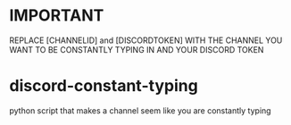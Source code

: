 # IMPORTANT
REPLACE [CHANNELID] and [DISCORDTOKEN] WITH THE CHANNEL YOU WANT TO BE CONSTANTLY TYPING IN AND YOUR DISCORD TOKEN
# discord-constant-typing
python script that makes a channel seem like you are constantly typing
